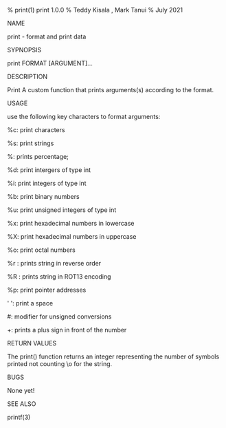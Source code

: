% print(1) print 1.0.0 % Teddy Kisala , Mark Tanui % July 2021



NAME

print - format and print data



SYPNOPSIS

print FORMAT [ARGUMENT]...



DESCRIPTION

Print A custom function that prints arguments(s) according to the format.



USAGE

use the following key characters to format arguments:



%c: print characters



%s: print strings



%: prints percentage;



%d: print intergers of type int



%i: print integers of type int



%b: print binary numbers



%u: print unsigned integers of type int



%x: print hexadecimal numbers in lowercase



%X: print hexadecimal numbers in uppercase



%o: print octal numbers



%r : prints string in reverse order



%R : prints string in ROT13 encoding



%p: print pointer addresses



' ': print a space



#: modifier for unsigned conversions



+: prints a plus sign in front of the number



RETURN VALUES

The print() function returns an integer representing the number of symbols printed not counting \o for the string.



BUGS

None yet!



SEE ALSO

printf(3)
